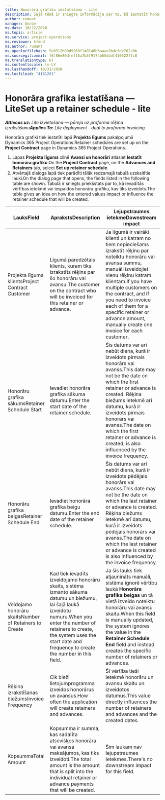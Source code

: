 ```yaml
---
title: Honorāra grafika iestatīšana — Lite
description: Šajā tēmā ir sniegta informācija par to, kā iestatīt honorāra grafiku risinājumā Project Operations.
author: rumant
manager: Annbe
ms.date: 10/22/2020
ms.topic: article
ms.service: project-operations
ms.reviewer: kfend
ms.author: rumant
ms.openlocfilehash: 5e0312b89d9969f140146b6aaaa9bdcfde702c0b
ms.sourcegitcommit: f6f86e80dfef15a7b5f9174b55dddf410522f7c8
ms.translationtype: HT
ms.contentlocale: lv-LV
ms.lasthandoff: 10/31/2020
ms.locfileid: "4181281"
---
```

# <a name="set-up-a-retainer-schedule---lite"></a><span data-ttu-id="5dcff-103">Honorāra grafika iestatīšana — Lite</span><span class="sxs-lookup"><span data-stu-id="5dcff-103">Set up a retainer schedule - lite</span></span>

<span data-ttu-id="5dcff-104">_**Attiecas uz:** Lite izvietošana — pāreja uz proforma rēķina izrakstīšanu_</span><span class="sxs-lookup"><span data-stu-id="5dcff-104">_**Applies To:** Lite deployment - deal to proforma invoicing_</span></span>

<span data-ttu-id="5dcff-105">Honorāra grafiki tiek iestatīti lapā **Projekta līgums** pakalpojumā Dynamics 365 Project Operations.</span><span class="sxs-lookup"><span data-stu-id="5dcff-105">Retainer schedules are set up on the **Project Contract** page in Dynamics 365 Project Operations.</span></span>

1. <span data-ttu-id="5dcff-106">Lapas **Projekta līgums** cilnē **Avansi un honorāri** atlasiet **Iestatīt honorāra grafiku**.</span><span class="sxs-lookup"><span data-stu-id="5dcff-106">On the **Project Contract** page, on the **Advances and Retainers** tab, select **Set up retainer schedule**.</span></span>
2. <span data-ttu-id="5dcff-107">Atvērtajā dialoga lapā tiek parādīti tālāk redzamajā tabulā uzskaitītie lauki.</span><span class="sxs-lookup"><span data-stu-id="5dcff-107">On the dialog page that opens, the fields listed in the following table are shown.</span></span> <span data-ttu-id="5dcff-108">Tabulā ir sniegts priekšstats par to, kā ievadītās vērtības ietekmē vai iespaidos honorāra grafiku, kas tiks izveidots.</span><span class="sxs-lookup"><span data-stu-id="5dcff-108">The table gives an idea on how the entered values impact or influence the retainer schedule that will be created.</span></span>

| <span data-ttu-id="5dcff-109">Lauks</span><span class="sxs-lookup"><span data-stu-id="5dcff-109">Field</span></span> | <span data-ttu-id="5dcff-110">Apraksts</span><span class="sxs-lookup"><span data-stu-id="5dcff-110">Description</span></span> | <span data-ttu-id="5dcff-111">Lejupstraumes ietekme</span><span class="sxs-lookup"><span data-stu-id="5dcff-111">Downstream impact</span></span> |
| --- | --- | --- |
| <span data-ttu-id="5dcff-112">Projekta līguma klients</span><span class="sxs-lookup"><span data-stu-id="5dcff-112">Project Contract Customer</span></span> | <span data-ttu-id="5dcff-113">Līgumā paredzētais klients, kuram tiks izrakstīts rēķins par šo honorāru vai avansu.</span><span class="sxs-lookup"><span data-stu-id="5dcff-113">The customer on the contract who will be invoiced for this retainer or advance.</span></span> | <span data-ttu-id="5dcff-114">Ja līgumā ir vairāki klienti un katram no tiem nepieciešams izrakstīt rēķinu par noteiktu honorāru vai avansa summu, manuāli izveidojiet vienu rēķinu katram klientam.</span><span class="sxs-lookup"><span data-stu-id="5dcff-114">If you have multiple customers on the contract, and if you need to invoice each of them for a specific retainer or advance amount, manually create one invoice for each customer.</span></span> |
| <span data-ttu-id="5dcff-115">Honorāru grafika sākums</span><span class="sxs-lookup"><span data-stu-id="5dcff-115">Retainer Schedule Start</span></span> | <span data-ttu-id="5dcff-116">Ievadiet honorāra grafika sākuma datumu.</span><span class="sxs-lookup"><span data-stu-id="5dcff-116">Enter the start date of the retainer schedule.</span></span> | <span data-ttu-id="5dcff-117">Šis datums var arī nebūt diena, kurā ir izveidots pirmais honorārs vai avanss.</span><span class="sxs-lookup"><span data-stu-id="5dcff-117">This date may not be the date on which the first retainer or advance is created.</span></span> <span data-ttu-id="5dcff-118">Rēķina biežums ietekmē arī datumu, kurā ir izveidots pirmais honorārs vai avanss.</span><span class="sxs-lookup"><span data-stu-id="5dcff-118">The date on which the first retainer or advance is created, is also influenced by the invoice frequency.</span></span> |
| <span data-ttu-id="5dcff-119">Honorāru grafika beigas</span><span class="sxs-lookup"><span data-stu-id="5dcff-119">Retainer Schedule End</span></span> | <span data-ttu-id="5dcff-120">Ievadiet honorāra grafika beigu datumu.</span><span class="sxs-lookup"><span data-stu-id="5dcff-120">Enter the end date of the retainer schedule.</span></span> | <span data-ttu-id="5dcff-121">Šis datums var arī nebūt diena, kurā ir izveidots pēdējais honorārs vai avanss.</span><span class="sxs-lookup"><span data-stu-id="5dcff-121">This date may not be the date on which the last retainer or advance is created.</span></span> <span data-ttu-id="5dcff-122">Rēķina biežums ietekmē arī datumu, kurā ir izveidots pēdējais honorārs vai avanss.</span><span class="sxs-lookup"><span data-stu-id="5dcff-122">The date on which the last retainer or advance is created is also influenced by the invoice frequency.</span></span> |
| <span data-ttu-id="5dcff-123">Veidojamo honorāru skaits</span><span class="sxs-lookup"><span data-stu-id="5dcff-123">Number of Retainers to Create</span></span> | <span data-ttu-id="5dcff-124">Kad tiek ievadīts izveidojamo honorāru skaits, sistēma izmanto sākuma datumu un biežumu, lai šajā laukā izveidotu numuru.</span><span class="sxs-lookup"><span data-stu-id="5dcff-124">When you enter the number of retainers to create, the system uses the start date and frequency to create the number in this field.</span></span> | <span data-ttu-id="5dcff-125">Ja šis lauks tiek atjaunināts manuāli, sistēma ignorē vērtību laukā **Honorāra grafika beigas** un tā vietā izveido noteiktu honorāru vai avansu skaitu.</span><span class="sxs-lookup"><span data-stu-id="5dcff-125">When this field is manually updated, the system ignores the value in the **Retainer Schedule End** field and instead creates the specific number of retainers or advances.</span></span> |
| <span data-ttu-id="5dcff-126">Rēķina izrakstīšanas biežums</span><span class="sxs-lookup"><span data-stu-id="5dcff-126">Invoice Frequency</span></span> | <span data-ttu-id="5dcff-127">Cik bieži lietojumprogramma izveidos honorārus un avansus.</span><span class="sxs-lookup"><span data-stu-id="5dcff-127">How often the application will create retainers and advances.</span></span> | <span data-ttu-id="5dcff-128">Šī vērtība tieši ietekmē honorāru un avansu skaitu un izveidotos datumus.</span><span class="sxs-lookup"><span data-stu-id="5dcff-128">This value directly influences the number of retainers and advances and the created dates.</span></span> |
| <span data-ttu-id="5dcff-129">Kopsumma</span><span class="sxs-lookup"><span data-stu-id="5dcff-129">Total Amount</span></span> | <span data-ttu-id="5dcff-130">Kopsumma ir summa, kas sadalīta atsevišķos honorāra vai avansa maksājumos, kas tiks izveidoti.</span><span class="sxs-lookup"><span data-stu-id="5dcff-130">The total amount is the amount that is split into the individual retainer or advance payments that will be created.</span></span> | <span data-ttu-id="5dcff-131">Šim laukam nav lejupstraumes ietekmes.</span><span class="sxs-lookup"><span data-stu-id="5dcff-131">There's no downstream impact for this field.</span></span> |
